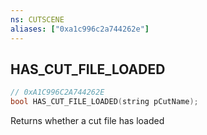 ```yaml
---
ns: CUTSCENE
aliases: ["0xa1c996c2a744262e"]
---
```

## HAS_CUT_FILE_LOADED

```c
// 0xA1C996C2A744262E
bool HAS_CUT_FILE_LOADED(string pCutName);
```

Returns whether a cut file has loaded

